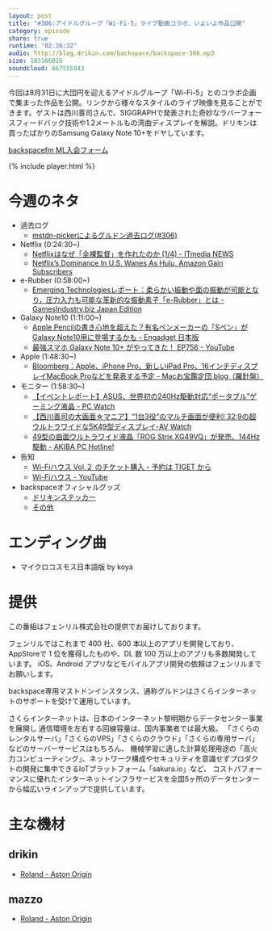 ```yaml
---
layout: post
title: "#306:アイドルグループ「Wi-Fi-5」ライブ動画コラボ、いよいよ作品公開"
category: episode
share: true
runtime: "02:36:32"
audio: http://blog.drikin.com/backspace/backspace-306.mp3
size: 103106016
soundcloud: 667555943
---
```


今回は8月31日に大団円を迎えるアイドルグループ「Wi-Fi-5」とのコラボ企画で集まった作品を公開。リンクから様々なスタイルのライブ映像を見ることができます。ゲストは西川善司さんで、SIGGRAPHで発表された奇妙なラバーフォースフィードバック技術や1.2メートルもの湾曲ディスプレイを解説。ドリキンは買ったばかりのSamsung Galaxy Note 10+をドヤしています。

[backspacefm ML入会フォーム](http://backspace.us11.list-manage.com/subscribe?u=09c933bd3997c1d16dbed156a&id=84b6529b91)

{% include player.html %}


# 今週のネタ
* 過去ログ
  * [mstdn-pickerによるグルドン過去ログ(#306)](https://rbtnn.github.io/mstdn-picker/?instance=mstdn.guru&since_id=102669971129576985&max_id=102670651044188217)
* Netflix (0:24:30~)
  * [Netflixはなぜ「全裸監督」を作れたのか (1/4) - ITmedia NEWS](https://www.itmedia.co.jp/news/articles/1908/23/news063.html)
  * [Netflix’s Dominance In U.S. Wanes As Hulu, Amazon Gain Subscribers](https://www.forbes.com/sites/danafeldman/2019/08/21/netflix-is-expected-to-lose-us-share-as-rivals-gain/#34add29566d6)
* e-Rubber (0:58:00~)
  * [Emerging Technologiesレポート：柔らかい振動や面の振動が可能となり，圧力入力も可能な革新的な振動素子「e-Rubber」とは - GamesIndustry.biz Japan Edition](http://jp.gamesindustry.biz/article/1908/19082301/)
* Galaxy Note10 (1:11:00~)
  * [Apple Pencilの書き心地を超えた？有名ペンメーカーの「Sペン」がGalaxy Note10用に登場するかも - Engadget 日本版](https://japanese.engadget.com/2019/08/18/apple-pencil-s-galaxy-note10/)
  * [最強スマホ Galaxy Note 10+ がやってきた！ EP756 - YouTube](https://www.youtube.com/watch?v=2r8yFbLHkm4)
* Apple (1:48:30~)
  * [Bloomberg：Apple、iPhone Pro、新しいiPad Pro、16インチディスプレイMacBook Proなどを発表する予定 - Macお宝鑑定団 blog（羅針盤）](http://www.macotakara.jp/blog/news/entry-38183.html)
* モニター (1:58:30~)
  * [【イベントレポート】ASUS、世界初の240Hz駆動対応“ポータブル”ゲーミング液晶 - PC Watch](https://pc.watch.impress.co.jp/docs/news/event/1186760.html)
  * [【西川善司の大画面☆マニア】“1台3役”のマルチ画面が便利! 32:9の超ウルトラワイドな5K49型ディスプレイ-AV Watch](https://av.watch.impress.co.jp/docs/series/dg/1202746.html)
  * [49型の曲面ウルトラワイド液晶「ROG Strix XG49VQ」が発売、144Hz駆動 - AKIBA PC Hotline!](https://akiba-pc.watch.impress.co.jp/docs/news/news/1187699.html)
* 告知
  * [Wi-Fiハウス Vol.２ のチケット購入・予約は TIGET から](https://tiget.net/events/61557)
  * [Wi-Fiハウス - YouTube](https://www.youtube.com/playlist?list=PLV7qzljcOV-hc9T_e6TIjBUKuC7lfQ670)
* backspaceオフィシャルグッズ
  * [ドリキンステッカー](https://backspace.thebase.in/)
  * [その他](https://www.zazzle.co.jp/s/backspace+%E3%82%AE%E3%83%95%E3%83%88)

# エンディング曲
* マイクロコスモス日本語版 by koya

# 提供

この番組はフェンリル株式会社の提供でお届けしております。

フェンリルではこれまで 400 社、600 本以上のアプリを開発しており、AppStoreで 1 位を獲得したものや、DL 数 100 万以上のアプリも多数開発しています。
iOS、Android アプリなどモバイルアプリ開発の依頼はフェンリルまでお願いします。

backspace専用マストドンインスタンス、通称グルドンはさくらインターネットのサポートを受けて運用しています。

さくらインターネットは、日本のインターネット黎明期からデータセンター事業を展開し
通信環境を左右する回線容量は、国内事業者では最大級。
「さくらのレンタルサーバ」「さくらのVPS」「さくらのクラウド」「さくらの専用サーバ」などのサーバーサービスはもちろん、
機械学習に適した計算処理用途の「高火力コンピューティング」、ネットワーク構成やセキュリティを意識せずプロダクトの開発に集中できるIoTプラットフォーム「sakura.io」など、
コストパフォーマンスに優れたインターネットインフラサービスを全国5ヶ所のデータセンターから幅広いラインアップで提供しています。

# 主な機材

## drikin
* [Roland - Aston Origin](http://amzn.asia/1OwAZ0w)

## mazzo
* [Roland - Aston Origin](http://amzn.asia/1OwAZ0w)

